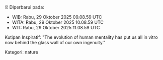 ⏰ Diperbarui pada:
- WIB: Rabu, 29 Oktober 2025 09.08.59 UTC
- WITA: Rabu, 29 Oktober 2025 10.08.59 UTC
- WIT: Rabu, 29 Oktober 2025 11.08.59 UTC

Kutipan Inspiratif:
"The evolution of human mentality has put us all in vitro now behind the glass wall of our own ingenuity."


Kategori: nature


